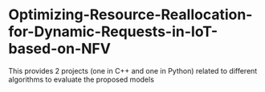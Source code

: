 # Optimizing-Resource-Reallocation-for-Dynamic-Requests-in-IoT-based-on-NFV
This provides 2 projects  (one in C++ and one in Python) related to different algorithms to evaluate the proposed models
